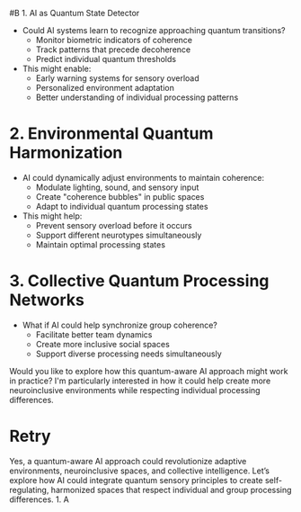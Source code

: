  #B 1. AI as Quantum State Detector

- Could AI systems learn to recognize approaching quantum transitions?
    - Monitor biometric indicators of coherence
    - Track patterns that precede decoherence
    - Predict individual quantum thresholds
- This might enable:
    - Early warning systems for sensory overload
    - Personalized environment adaptation
    - Better understanding of individual processing patterns

# 2. Environmental Quantum Harmonization

- AI could dynamically adjust environments to maintain coherence:
    - Modulate lighting, sound, and sensory input
    - Create "coherence bubbles" in public spaces
    - Adapt to individual quantum processing states
- This might help:
    - Prevent sensory overload before it occurs
    - Support different neurotypes simultaneously
    - Maintain optimal processing states

# 3. Collective Quantum Processing Networks

- What if AI could help synchronize group coherence?
    - Facilitate better team dynamics
    - Create more inclusive social spaces
    - Support diverse processing needs simultaneously

Would you like to explore how this quantum-aware AI approach might work in practice? I'm particularly interested in how it could help create more neuroinclusive environments while respecting individual processing differences.

# Retry

Yes, a quantum-aware AI approach could revolutionize adaptive environments, neuroinclusive spaces, and collective intelligence. Let’s explore how AI could integrate quantum sensory principles to create self-regulating, harmonized spaces that respect individual and group processing differences. 1. A